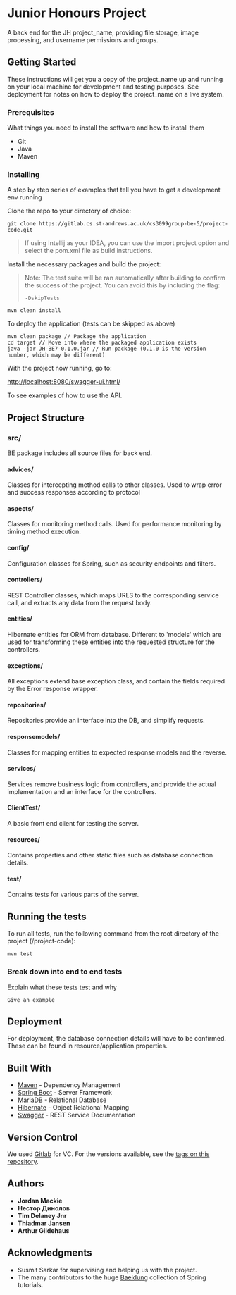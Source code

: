 # Junior Honours Project

A back end for the JH project_name, providing file storage, image processing, and username permissions and groups.
## Getting Started

These instructions will get you a copy of the project_name up and running on your local machine for development and testing purposes. See deployment for notes on how to deploy the project_name on a live system.

### Prerequisites

What things you need to install the software and how to install them

* Git
* Java
* Maven


### Installing

A step by step series of examples that tell you have to get a development env running

Clone the repo to your directory of choice:

```
git clone https://gitlab.cs.st-andrews.ac.uk/cs3099group-be-5/project-code.git
```

>If using Intellij as your IDEA, you can use the import project option 
>and select the pom.xml 
>file as build instructions.

Install the necessary packages and build the project:
> Note: The test suite will be ran automatically after building to 
> confirm the success of the project.
> You can avoid this by including the flag: 
>
>```-DskipTests```

```
mvn clean install
```

To deploy the application (tests can be skipped as above)
```
mvn clean package // Package the application
cd target // Move into where the packaged application exists 
java -jar JH-BE7-0.1.0.jar // Run package (0.1.0 is the version number, which may be different)
```

With the project now running, go to:

[http://localhost:8080/swagger-ui.html/](http://localhost:8080/swagger-ui.html/)

To see examples of how to use the API.

## Project Structure

### src/
BE package includes all source files for back end.
#### advices/
Classes for intercepting method calls to other classes. Used to wrap error and success responses 
according to protocol
#### aspects/
Classes for monitoring method calls. Used for performance monitoring by timing method execution.
#### config/
Configuration classes for Spring, such as security endpoints and filters.
#### controllers/
REST Controller classes, which maps URLS to the corresponding service call, and extracts any data
from the request body.
#### entities/
Hibernate entities for ORM from database. Different to 'models' which are used for transforming 
these entities into the requested structure for the controllers.
#### exceptions/
All exceptions extend base exception class, and contain the fields required by the Error response wrapper. 
#### repositories/
Repositories provide an interface into the DB, and simplify requests.
#### responsemodels/
Classes for mapping entities to expected response models and the reverse.
#### services/
Services remove business logic from controllers, and provide the actual implementation and
an interface for the controllers. 
#### ClientTest/
A basic front end client for testing the server.     
#### resources/
Contains properties and other static files such as database connection details.
#### test/
Contains tests for various parts of the server.

## Running the tests

To run all tests, run the following command from the root directory of the project (/project-code):
```
mvn test
```

### Break down into end to end tests

Explain what these tests test and why

```
Give an example
```

## Deployment

For deployment, the database connection details will have to be confirmed. These can be found
in resource/application.properties.


## Built With

* [Maven](https://maven.apache.org/) - Dependency Management
* [Spring Boot](https://projects.spring.io/spring-boot/) - Server Framework
* [MariaDB](https://mariadb.org/) - Relational Database
* [Hibernate](http://hibernate.org/) - Object Relational Mapping
* [Swagger](https://swagger.io/) - REST Service Documentation

## Version Control

We used [Gitlab](https://gitlab.cs.st-andrews.ac.uk/) for VC. For the versions available, see the [tags on this repository](https://gitlab.cs.st-andrews.ac.uk/). 

## Authors

* **Jordan Mackie**
* **Нестор Динолов**
* **Tim Delaney Jnr**
* **Thiadmar Jansen**
* **Arthur Gildehaus**

## Acknowledgments

* Susmit Sarkar for supervising and helping us with the project.
* The many contributors to the huge [Baeldung](http://www.baeldung.com/) collection of Spring tutorials.
